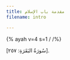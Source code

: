 ```yaml
---
title: مقدمة باب الإسلام
filename: intro

---
```

  {% ayah v=4 s=1 /  /%}

[سُورَةُ البَقَرَةِ: ٢٥٧].












<!--stackedit_data:
eyJoaXN0b3J5IjpbMTY1MDE0ODU4NCwxODg1Mzk2MTI1LDIwND
Q1MDc4MTBdfQ==
-->